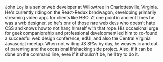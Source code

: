 John Loy is a senior web developer at Willowtree in Charlottesville, Virginia. He's currently riding on the React-Redux bandwagon, developing primarily streaming video apps for clients like HBO. At one point in ancient times he was a web designer, so he's one of those rare web devs who doesn't hate CSS and knows how to not hang himself with that rope. His occasional urge for geek companionship and professional development led him to co-found a successful web design conference, edUI, and also the Central Virginia Javascript meetup. When not writing JS SPAs by day, he weaves in and out of parenting and the occasional lifehacking side project. Also, if it can be done on the command line, even if it shouldn't be, he'll try to do it.